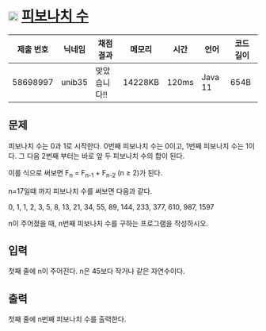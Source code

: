 # <img width="20px"  src="https://d2gd6pc034wcta.cloudfront.net/tier/4.svg" class="solvedac-tier"> [피보나치 수](https://www.acmicpc.net/problem/2747) 

| 제출 번호 | 닉네임 | 채점 결과 | 메모리 | 시간 | 언어 | 코드 길이 |
|---|---|---|---|---|---|---|
|58698997|unib35|맞았습니다!! |14228KB|120ms|Java 11|654B|

## 문제
<p>피보나치 수는 0과 1로 시작한다. 0번째 피보나치 수는 0이고, 1번째 피보나치 수는 1이다. 그 다음 2번째 부터는 바로 앞 두 피보나치 수의 합이 된다.</p>

<p>이를 식으로 써보면 F<sub>n</sub> = F<sub>n-1</sub> + F<sub>n-2</sub> (n ≥ 2)가 된다.</p>

<p>n=17일때 까지 피보나치 수를 써보면 다음과 같다.</p>

<p>0, 1, 1, 2, 3, 5, 8, 13, 21, 34, 55, 89, 144, 233, 377, 610, 987, 1597</p>

<p>n이 주어졌을 때, n번째 피보나치 수를 구하는 프로그램을 작성하시오.</p>

## 입력
<p>첫째 줄에 n이 주어진다. n은 45보다 작거나 같은 자연수이다.</p>

## 출력
<p>첫째 줄에 n번째 피보나치 수를 출력한다.</p>


